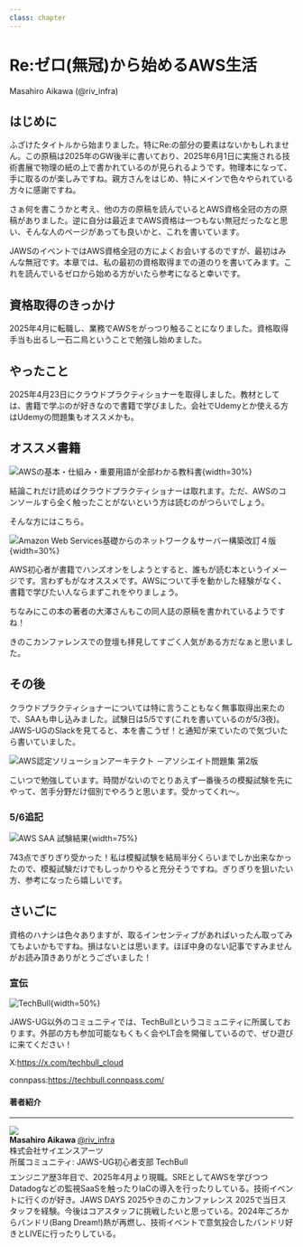 ```yaml
---
class: chapter
---
```


# Re:ゼロ(無冠)から始めるAWS生活

<div class="flush-right">
Masahiro Aikawa (@riv_infra)
</div>

## はじめに

ふざけたタイトルから始まりました。特にRe:の部分の要素はないかもしれません。この原稿は2025年のGW後半に書いており、2025年6月1日に実施される技術書展で物理の紙の上で書かれているのが見られるようです。物理本になって、手に取るのが楽しみですね。親方さんをはじめ、特にメインで色々やられている方々に感謝ですね。

さぁ何を書こうかと考え、他の方の原稿を読んでいるとAWS資格全冠の方の原稿がありました。逆に自分は最近までAWS資格は一つもない無冠だったなと思い、そんな人のページがあっても良いかと、これを書いています。

JAWSのイベントではAWS資格全冠の方によくお会いするのですが、最初はみんな無冠です。本章では、私の最初の資格取得までの道のりを書いてみます。これを読んでいるゼロから始める方がいたら参考になると幸いです。

## 資格取得のきっかけ

2025年4月に転職し、業務でAWSをがっつり触ることになりました。資格取得手当も出るし一石二鳥ということで勉強し始めました。

## やったこと

2025年4月23日にクラウドプラクティショナーを取得しました。教材としては、書籍で学ぶのが好きなので書籍で学びました。会社でUdemyとか使える方はUdemyの問題集もオススメかも。

## オススメ書籍

![AWSの基本・仕組み・重要用語が全部わかる教科書](images/chap-aikawa-certification/aws-basic.jpg){width=30%}

結論これだけ読めばクラウドプラクティショナーは取れます。ただ、AWSのコンソールすら全く触ったことがないという方は読むのがつらいでしょう。

そんな方にはこちら。

![Amazon Web Services基礎からのネットワーク＆サーバー構築改訂４版](images/chap-aikawa-certification/aws-purple.jpg){width=30%}

AWS初心者が書籍でハンズオンをしようとすると、誰もが読む本というイメージです。言わずもがなオススメです。AWSについて手を動かした経験がなく、書籍で学びたい人ならまずこれをやりましょう。

ちなみにこの本の著者の大澤さんもこの同人誌の原稿を書かれているようですね！

きのこカンファレンスでの登壇も拝見してすごく人気がある方だなぁと思いました。

## その後
クラウドプラクティショナーについては特に言うこともなく無事取得出来たので、SAAも申し込みました。試験日は5/5です(これを書いているのが5/3夜)。JAWS-UGのSlackを見てると、本を書こうぜ！と通知が来ていたので気づいたら書いていました。

![AWS認定ソリューションアーキテクト
－アソシエイト問題集 第2版](images/chap-aikawa-certification/aws-saa.jpeg)

こいつで勉強しています。時間がないのでとりあえず一番後ろの模擬試験を先にやって、苦手分野だけ個別でやろうと思います。受かってくれ〜。

### 5/6追記

![AWS SAA 試験結果](images/chap-aikawa-certification/aws-saa-result.png){width=75%}

743点でぎりぎり受かった！私は模擬試験を結局半分くらいまでしか出来なかったので、模擬試験だけでもしっかりやると充分そうですね。ぎりぎりを狙いたい方、参考になったら嬉しいです。

## さいごに

資格のハナシは色々ありますが、取るインセンティブがあればいったん取ってみてもよいかもですね。損はないとは思います。ほぼ中身のない記事ですみませんがお読み頂きありがとうございました！

### 宣伝

![TechBull](images/chap-aikawa-certification/techbull.jpg){width=50%}

JAWS-UG以外のコミュニティでは、TechBullというコミュニティに所属しております。外部の方も参加可能なもくもく会やLT会を開催しているので、ぜひ遊びに来てください！

X:https://x.com/techbull_cloud

connpass:https://techbull.connpass.com/

#### 著者紹介

---

<div class="author-profile">
    <img src="images/aikawa.jpeg">
    <div>
        <div>
            <b>Masahiro Aikawa </b>
            <a href="https://x.com/riv_infra">@riv_infra</a>
        </div>
        <div>
            株式会社サイエンスアーツ
        </div>
        <div>
            所属コミュニティ: JAWS-UG初心者支部 TechBull
        </div>
    </div>
</div>
<p style="margin-top: 0.5em; margin-bottom: 2em;">
エンジニア歴3年目で、2025年4月より現職。SREとしてAWSを学びつつDatadogなどの監視SaaSを触ったりIaCの導入を行ったりしている。技術イベントに行くのが好き。JAWS DAYS 2025やきのこカンファレンス 2025で当日スタッフを経験。今後はコアスタッフに挑戦したいと思っている。2024年ごろからバンドリ(Bang Dream!)熱が再燃し、技術イベントで意気投合したバンドリ好きとLIVEに行ったりしている。
</p>